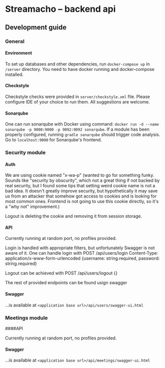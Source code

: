 # Streamacho – backend api

## Development guide

### General

#### Environment

To set up databases and other dependencies, run `docker-compose up` in `/server` directory. You need to have docker running and docker-compose installed.

#### Checkstyle

Checkstyle checks were provided in `server/checkstyle.xml` file. Please configure IDE of your choice to run them. All suggestions are welcome.

#### Sonarqube

One can run sonarqube with Docker using command: `docker run -d --name sonarqube -p 9000:9000 -p 9092:9092 sonarqube`. If a module has been properly configured, running `gradle sonarqube` should trigger code analysis. Go to `localhost:9000` for Sonarqube's frontend.

### Security module

#### Auth

We are using cookie named "x-wa-p" (wanted to go for something funky. Sounds like "security by obscurity", which not a great thing if not backed by real security, but I found some tips that setting weird cookie name is not a bad idea. It doesn't greatly improve security, but hypothetically it may save us from an attacker that somehow got access to cookies and is looking for most common ones. Frontend is not going to use this cookie directly, so it's a "why not" improvement.)

Logout is deleting the cookie and removing it from session storage.

#### API

Currently running at random port, no profiles provided.

Login is handled with appropriate filters, but unfortunately Swagger is not aware of it. One can handle login with POST <application base>/api/users/login Content-Type: application/x-www-form-urlencoded {username: string.required, password: string.required}

Logout can be achieved with POST <application base>/api/users/logout {}

The rest of provided endpoints can be found usign swagger

#### Swagger

...is available at `<application base url>/api/users/swagger-ui.html`

### Meetings module

####API

Currently running at random port, no profiles provided.

#### Swagger

...is available at `<application base url>/api/meetings/swagger-ui.html`

